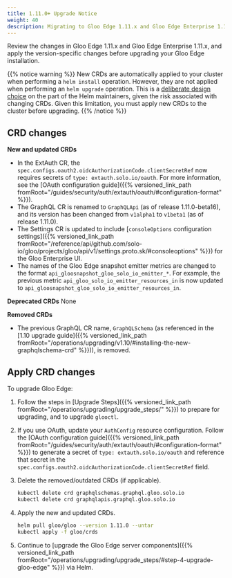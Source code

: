 ```yaml
---
title: 1.11.0+ Upgrade Notice
weight: 40
description: Migrating to Gloo Edge 1.11.x and Gloo Edge Enterprise 1.11.x
---
```


Review the changes in Gloo Edge 1.11.x and Gloo Edge Enterprise 1.11.x, and apply the version-specific changes before upgrading your Gloo Edge installation.

{{% notice warning %}}
New CRDs are automatically applied to your cluster when performing a `helm install` operation.
However, they are not applied when performing an `helm upgrade` operation. This is a [deliberate design choice](https://helm.sh/docs/topics/charts/#limitations-on-crds) on the part of the
Helm maintainers, given the risk associated with changing CRDs. Given this limitation, you must apply new CRDs to the cluster before upgrading.
{{% /notice %}}

## CRD changes

**New and updated CRDs**
- In the ExtAuth CR, the `spec.configs.oauth2.oidcAuthorizationCode.clientSecretRef` now requires secrets of `type: extauth.solo.io/oauth`. For more information, see the [OAuth configuration guide]({{% versioned_link_path fromRoot="/guides/security/auth/extauth/oauth/#configuration-format" %}}).
- The GraphQL CR is renamed to `GraphQLApi` (as of release 1.11.0-beta16), and its version has been changed from `v1alpha1` to `v1beta1` (as of release 1.11.0).
- The Settings CR is updated to include [`consoleOptions` configuration settings]({{% versioned_link_path fromRoot="/reference/api/github.com/solo-io/gloo/projects/gloo/api/v1/settings.proto.sk/#consoleoptions" %}}) for the Gloo Enterprise UI.
- The names of the Gloo Edge snapshot emitter metrics are changed to the format `api_gloosnapshot_gloo_solo_io_emitter_*`. For example, the previous metric `api_gloo_solo_io_emitter_resources_in` is now updated to `api_gloosnapshot_gloo_solo_io_emitter_resources_in`.

**Deprecated CRDs**
None

**Removed CRDs**
- The previous GraphQL CR name, `GraphQLSchema` (as referenced in the [1.10 upgrade guide]({{% versioned_link_path fromRoot="/operations/upgrading/v1.10/#installing-the-new-graphqlschema-crd" %}})), is removed.

## Apply CRD changes

To upgrade Gloo Edge:

1. Follow the steps in [Upgrade Steps]({{% versioned_link_path fromRoot="/operations/upgrading/upgrade_steps/" %}}) to prepare for upgrading, and to upgrade `glooctl`.

2. If you use OAuth, update your `AuthConfig` resource configuration. Follow the [OAuth configuration guide]({{% versioned_link_path fromRoot="/guides/security/auth/extauth/oauth/#configuration-format" %}}) to generate a secret of `type: extauth.solo.io/oauth` and reference that secret in the `spec.configs.oauth2.oidcAuthorizationCode.clientSecretRef` field.

3. Delete the removed/outdated CRDs (if applicable).
   ```sh
   kubectl delete crd graphqlschemas.graphql.gloo.solo.io
   kubectl delete crd graphqlapis.graphql.gloo.solo.io
   ```

4. Apply the new and updated CRDs.
   ```sh
   helm pull gloo/gloo --version 1.11.0 --untar
   kubectl apply -f gloo/crds
   ```

5. Continue to [upgrade the Gloo Edge server components]({{% versioned_link_path fromRoot="/operations/upgrading/upgrade_steps/#step-4-upgrade-gloo-edge" %}}) via Helm.